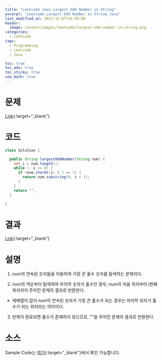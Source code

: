 ```yaml
---
title: "Leetcode Java Largest Odd Number in String"
excerpt: "Leetcode Largest Odd Number in String Java"
last_modified_at: 2023-12-07T18:50:00
header:
  image: /assets/images/leetcode/largest-odd-number-in-string.png
categories:
  - Leetcode
tags:
  - Programming
  - Leetcode
  - Java

toc: true
toc_ads: true
toc_sticky: true
use_math: true
---
```

# 문제
[Link](https://leetcode.com/problems/largest-odd-number-in-string){:target="_blank"}

# 코드
```java
class Solution {

  public String largestOddNumber(String num) {
    int i = num.length();
    while (--i >= 0) {
      if (num.charAt(i) % 2 == 1) {
        return num.substring(0, i + 1);
      }
    }
    return "";
  }

}
```

# 결과
[Link](https://leetcode.com/problems/largest-odd-number-in-string/submissions/1114259533/){:target="_blank"}

# 설명
1. num의 연속된 숫자들을 이용하여 가장 큰 홀수 숫자를 탐색하는 문제이다.

2. num의 역순부터 탐색하여 마지막 숫자가 홀수인 경우, num의 처음 위치부터 i번째 위치까지 주어진 문제의 결과로 반환한다.
- 재배열이 없이 num의 연속된 숫자가 가장 큰 홀수가 되는 경우는 마지막 위치가 홀수가 되는 위치라는 의미이다.

3. 반복이 완료되면 홀수가 존재하지 않으므로, ""을 주어진 문제의 결과로 반환한다.

# 소스
Sample Code는 [여기](https://github.com/GracefulSoul/leetcode/blob/master/src/main/java/gracefulsoul/problems/LargestOddNumberInString.java){:target="_blank"}에서 확인 가능합니다.